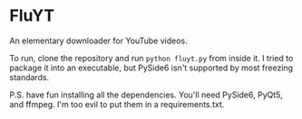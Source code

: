 # FluYT
 An elementary downloader for YouTube videos.

To run, clone the repository and run `python fluyt.py` from inside it. I tried to package it into an executable, but PySide6 isn't supported by most freezing standards. 

P.S. have fun installing all the dependencies. You'll need PySide6, PyQt5, and ffmpeg. I'm too evil to put them in a requirements.txt.

